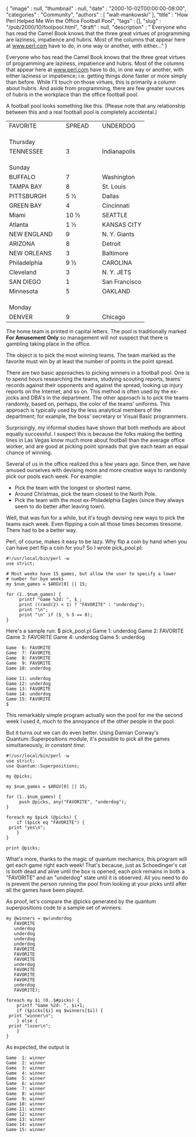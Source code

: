 {
   "image" : null,
   "thumbnail" : null,
   "date" : "2000-10-02T00:00:00-08:00",
   "categories" : "Community",
   "authors" : [
      "walt-mankowski"
   ],
   "title" : "How Perl Helped Me Win the Office Football Pool",
   "tags" : [],
   "slug" : "/pub/2000/10/footpool.html",
   "draft" : null,
   "description" : " Everyone who has read the Camel Book knows that the three great virtues of programming are laziness, impatience and hubris. Most of the columns that appear here at www.perl.com have to do, in one way or another, with either..."
}



Everyone who has read the Camel Book knows that the three great virtues of programming are laziness, impatience and hubris. Most of the columns that appear here at www.perl.com have to do, in one way or another, with either laziness or impatience; i.e. getting things done faster or more simply than before. While I'll touch on those virtues, this is primarily a column about hubris. And aside from programming, there are few greater sources of hubris in the workplace than the office football pool.

A football pool looks something like this. (Please note that any relationship between this and a real football pool is completely accidental.)

|              |     |        |     |               |
|--------------|-----|--------|-----|---------------|
| FAVORITE     |     | SPREAD |     | UNDERDOG      |
|              |     |        |     |               |
|              |     |        |     |               |
|              |     |        |     |               |
| Thursday     |     |        |     |               |
| TENNESSEE    |     | 3      |     | Indianapolis  |
|              |     |        |     |               |
|              |     |        |     |               |
|              |     |        |     |               |
| Sunday       |     |        |     |               |
| BUFFALO      |     | 7      |     | Washington    |
| TAMPA BAY    |     | 8      |     | St. Louis     |
| PITTSBURGH   |     | 5 ½    |     | Dallas        |
| GREEN BAY    |     | 4      |     | Cincinnati    |
| Miami        |     | 10 ½   |     | SEATTLE       |
| Atlanta      |     | 1 ½    |     | KANSAS CITY   |
| NEW ENGLAND  |     | 9      |     | N. Y. Giants  |
| ARIZONA      |     | 8      |     | Detroit       |
| NEW ORLEANS  |     | 3      |     | Baltimore     |
| Philadelphia |     | 9 ½    |     | CAROLINA      |
| Cleveland    |     | 3      |     | N. Y. JETS    |
| SAN DIEGO    |     | 1      |     | San Francisco |
| Minnesota    |     | 5      |     | OAKLAND       |
|              |     |        |     |               |
|              |     |        |     |               |
|              |     |        |     |               |
| Monday       |     |        |     |               |
| DENVER       |     | 9      |     | Chicago       |

The home team is printed in capital letters. The pool is traditionally marked **For Amusement Only** so management will not suspect that there is gambling taking place in the office.

The object is to pick the most winning teams. The team marked as the favorite must win by at least the number of points in the point spread.

There are two basic approaches to picking winners in a football pool. One is to spend hours researching the teams, studying scouting reports, teams' records against their opponents and against the spread, looking up injury reports on the Internet, and so on. This method is often used by the ex-jocks and DBA's in the department. The other approach is to pick the teams randomly, based on, perhaps, the color of the teams' uniforms. This approach is typically used by the less analytical members of the department; for example, the boss' secretary or Visual Basic programmers.

Surprisingly, my informal studies have shown that both methods are about equally successful. I suspect this is because the folks making the betting lines in Las Vegas know much more about football than the average office worker, and are good at picking point spreads that give each team an equal chance of winning.

Several of us in the office realized this a few years ago. Since then, we have amused ourselves with devising more and more creative ways to randomly pick our pools each week. For example:

-   Pick the team with the longest or shortest name.
-   Around Christmas, pick the team closest to the North Pole.
-   Pick the team with the most ex-Philadelphia Eagles (since they always seem to do better after leaving town).

Well, that was fun for a while, but it's tough devising new ways to pick the teams each week. Even flipping a coin all those times becomes tiresome. There had to be a better way.

Perl, of course, makes it easy to be lazy. Why flip a coin by hand when you can have perl flip a coin for you? So I wrote pick\_pool.pl:

    #!/usr/local/bin/perl -w
    use strict;

    # Most weeks have 15 games, but allow the user to specify a lower
    # number for bye weeks
    my $num_games = $ARGV[0] || 15;

    for (1..$num_games) {
         printf "Game %2d: ", $_;
         print ((rand(2) < 1) ? "FAVORITE" : "underdog");
         print "\n";
         print "\n" if ($_ % 5 == 0);
    }

Here's a sample run:
    $ pick_pool.pl
    Game  1: underdog
    Game  2: FAVORITE
    Game  3: FAVORITE
    Game  4: underdog
    Game  5: underdog

    Game  6: FAVORITE
    Game  7: FAVORITE
    Game  8: FAVORITE
    Game  9: FAVORITE
    Game 10: underdog

    Game 11: underdog
    Game 12: underdog
    Game 13: FAVORITE
    Game 14: underdog
    Game 15: FAVORITE
    $

This remarkably simple program actually won the pool for me the second week I used it, much to the annoyance of the other people in the pool.

But it turns out we can do even better. Using Damian Conway's Quantum::Superpositions module, it's possible to pick all the games simultaneously, *in constant time*:

    #!/usr/local/bin/perl -w
    use strict;
    use Quantum::Superpositions;

    my @picks;

    my $num_games = $ARGV[0] || 15;

    for (1..$num_games) {
         push @picks, any("FAVORITE", "underdog");
    }

    foreach my $pick (@picks) {
        if ($pick eq "FAVORITE") {
     print "yes\n";
        }
    }

    print @picks;

What's more, thanks to the magic of quantum mechanics, this program will get each game right each week! That's because, just as Schoedinger's cat is both dead and alive until the box is opened, each pick remains in both a "FAVORITE" and an "underdog" state until it is observed. All you need to do is prevent the person running the pool from looking at your picks until after all the games have been played.

As proof, let's compare the @picks generated by the quantum superpositions code to a sample set of winners:

    my @winners = qw(underdog
       FAVORITE
       underdog
       underdog
       underdog
       underdog
       FAVORITE
       FAVORITE
       FAVORITE
       underdog
       FAVORITE
       FAVORITE
       FAVORITE
       underdog
       FAVORITE);

    foreach my $i (0..$#picks) {
        printf "Game %2d: ", $i+1;
        if ($picks[$i] eq $winners[$i]) {
     print "winner\n";
        } else {
     print "loser\n";
        }
    }

As expected, the output is

    Game  1: winner
    Game  2: winner
    Game  3: winner
    Game  4: winner
    Game  5: winner
    Game  6: winner
    Game  7: winner
    Game  8: winner
    Game  9: winner
    Game 10: winner
    Game 11: winner
    Game 12: winner
    Game 13: winner
    Game 14: winner
    Game 15: winner
